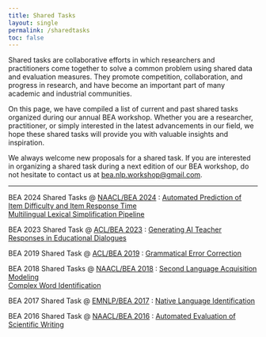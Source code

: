 ```yaml
---
title: Shared Tasks
layout: single
permalink: /sharedtasks
toc: false
---
```


Shared tasks are collaborative efforts in which researchers and practitioners come together to solve a common problem using shared data and evaluation measures. They promote competition, collaboration, and progress in research, and have become an important part of many academic and industrial communities. 

On this page, we have compiled a list of current and past shared tasks organized during our annual BEA workshop. Whether you are a researcher, practitioner, or simply interested in the latest advancements in our field, we hope these shared tasks will provide you with valuable insights and inspiration.

We always welcome new proposals for a shared task. If you are interested in organizing a shared task during a next edition of our BEA workshop, do not hesitate to contact us at <a href="mailto:bea.nlp.workshop@gmail.com">bea.nlp.workshop@gmail.com</a>. 

---

BEA 2024 Shared Tasks @ [NAACL/BEA 2024](/bea/2024)
: [Automated Prediction of Item Difficulty and Item Response Time](/sharedtask/2024) <br>
  [Multilingual Lexical Simplification Pipeline](/sharedtask/2024-MLSP)

BEA 2023 Shared Task @ [ACL/BEA 2023](/bea/2023)
: [Generating AI Teacher Responses in Educational Dialogues](/sharedtask/2023)

BEA 2019 Shared Task @ [ACL/BEA 2019](/bea/2019)
: [Grammatical Error Correction](/sharedtask/2019) 

BEA 2018 Shared Tasks @ [NAACL/BEA 2018](/bea/2018)
: [Second Language Acquisition Modeling](/sharedtask/2018-SLAM) <br>
  [Complex Word Identification](/sharedtask/2018-CWI)

BEA 2017 Shared Task @ [EMNLP/BEA 2017](/bea/2017)
: [Native Language Identification](/sharedtask/2017) 

BEA 2016 Shared Task @ [NAACL/BEA 2016](/bea/2016)
: [Automated Evaluation of Scientific Writing](/sharedtask/2016) 

